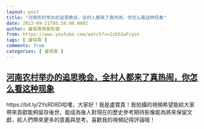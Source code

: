 ```yaml
---
layout: post
title: "河南农村举办的追思晚会，全村人都来了真热闹，你怎么看这种现象"
date: 2022-09-21T05:58:08.000Z
author: 盧保貴視覺影像
from: https://www.youtube.com/watch?v=1zbO1wFcyos
tags: [ 盧保貴 ]
comments: True
categories: [ 盧保貴 ]
---
```

<!--1663739888000-->
[河南农村举办的追思晚会，全村人都来了真热闹，你怎么看这种现象](https://www.youtube.com/watch?v=1zbO1wFcyos)
------

<div>
https://bit.ly/2YsRD8D哈嘍，大家好！我是盧寶貴！我拍攝的視頻希望能給大家帶來貢獻能夠留存後世，能成為後人對現在的歷史參考期待影像能為將來保留文獻，給人們帶來更多的意義與思考。喜歡我的視頻記得評論哦！
</div>
